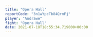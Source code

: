 ```yaml
---
title: "Opera Hall"
reportCode: "3n1wYpcTb84QrmFj"
player: "Andrawe"
fight: "Opera Hall"
date: 2021-07-18T18:55:34.719000+00:00
---
```

